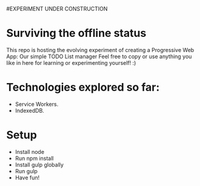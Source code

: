 #EXPERIMENT UNDER CONSTRUCTION

# Surviving the offline status
This repo is hosting the evolving experiment of creating a Progressive Web App: Our simple TODO List manager
Feel free to copy or use anything you like in here for learning or experimenting yourself! :)

# Technologies explored so far:
* Service Workers.
* IndexedDB.

# Setup
* Install node
* Run npm install
* Install gulp globally
* Run gulp
* Have fun!